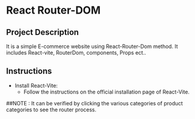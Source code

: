 # React Router-DOM

## Project Description
It is a simple E-commerce website using React-Router-Dom method. It includes React-vite, RouterDom, components, Props ect..

## Instructions

* Install React-Vite:
     - Follow the instructions on the official installation page of React-Vite. 

##NOTE : It can be verified by clicking the various categories of product categories to see the router process.

